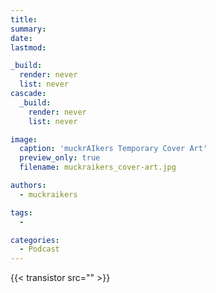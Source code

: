 ```yaml
---
title: 
summary: 
date: 
lastmod: 

_build:
  render: never
  list: never
cascade:
  _build:
    render: never
    list: never

image:
  caption: 'muckrAIkers Temporary Cover Art'
  preview_only: true
  filename: muckraikers_cover-art.jpg

authors:
  - muckraikers

tags:
  - 

categories: 
  - Podcast
---
```


<div style="text-align: justify">

{{< transistor src="" >}}
</div>